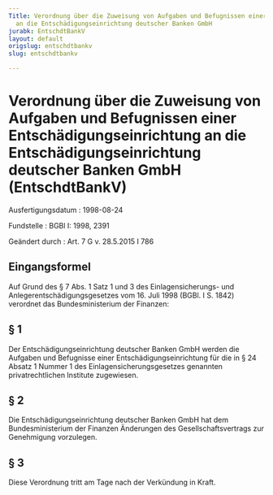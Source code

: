 ```yaml
---
Title: Verordnung über die Zuweisung von Aufgaben und Befugnissen einer Entschädigungseinrichtung
  an die Entschädigungseinrichtung deutscher Banken GmbH
jurabk: EntschdtBankV
layout: default
origslug: entschdtbankv
slug: entschdtbankv

---
```


# Verordnung über die Zuweisung von Aufgaben und Befugnissen einer Entschädigungseinrichtung an die Entschädigungseinrichtung deutscher Banken GmbH (EntschdtBankV)

Ausfertigungsdatum
:   1998-08-24

Fundstelle
:   BGBl I: 1998, 2391

Geändert durch
:   Art. 7 G v. 28.5.2015 I 786



## Eingangsformel

Auf Grund des § 7 Abs. 1 Satz 1 und 3 des Einlagensicherungs- und
Anlegerentschädigungsgesetzes vom 16. Juli 1998 (BGBl. I S. 1842)
verordnet das Bundesministerium der Finanzen:


## § 1

Der Entschädigungseinrichtung deutscher Banken GmbH werden die
Aufgaben und Befugnisse einer Entschädigungseinrichtung für die in §
24 Absatz 1 Nummer 1 des Einlagensicherungsgesetzes genannten
privatrechtlichen Institute zugewiesen.


## § 2

Die Entschädigungseinrichtung deutscher Banken GmbH hat dem
Bundesministerium der Finanzen Änderungen des Gesellschaftsvertrags
zur Genehmigung vorzulegen.


## § 3

Diese Verordnung tritt am Tage nach der Verkündung in Kraft.

